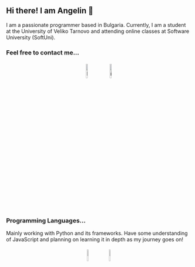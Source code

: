 ## Hi there! I am Angelin 👋

I am a passionate programmer based in Bulgaria. Currently, I am a student at the University of Veliko Tarnovo and attending online classes at Software University (SoftUni).

### Feel free to contact me...
<p align="center">
  <a href="https://www.linkedin.com/in/angelin-georgiev-7729161a2/"><img alt="linkedin" width="10%" style="padding:5px" src="https://img.icons8.com/clouds/100/000000/linkedin.png"/></a>
  <a href="https://www.instagram.com/angelingeorgiev/"><img alt="instagram" width="10%" style="padding:5px" src="https://img.icons8.com/clouds/100/000000/instagram.png"/></a>
</p>

### Programming Languages...
Mainly working with Python and its frameworks. Have some understanding of JavaScript and planning on learning it in depth as my journey goes on!
<p align="center">
	<img width="9%" style="padding:5px" src="https://img.icons8.com/color/144/000000/python.png"/>
	<img width="9%" style="padding:5px" src="https://img.icons8.com/color/144/000000/javascript.png"/>
</p>
